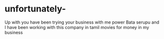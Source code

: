 # unfortunately-
Up with you have been trying your business with me power Bata serupu and I have been working with this company in tamil movies for money in my business 
